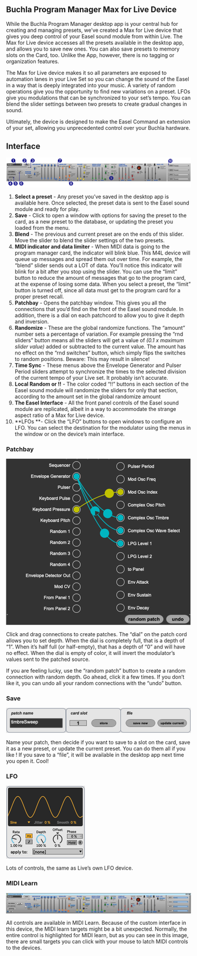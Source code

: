 ## Buchla Program Manager Max for Live Device

While the Buchla Program Manager desktop app is your central hub for creating and managing presets, we’ve created a Max for Live device that gives you deep control of your Easel sound module from within Live. The Max for Live device accesses all the presets available in the desktop app, and allows you to save new ones. You can also save presets to memory slots on the Card, too. Unlike the App, however, there is no tagging or organization features.

The Max for Live device makes it so all parameters are exposed to automation lanes in your Live Set so you can change the sound of the Easel in a way that is deeply integrated into your music. A variety of random operations give you the opportunity to find new variations on a preset. LFOs give you modulations that can be synchronized to your set’s tempo. You can blend the slider settings between two presets to create gradual changes in sound.

Ultimately, the device is designed to make the Easel Command an extension of your set, allowing you unprecedented control over your Buchla hardware.

## Interface

!["Callouts for Buchla Program Manager Max for Live device"](production/callouts.png "Max for Live Interface")

1. **Select a preset** - Any preset you’ve saved in the desktop app is available here. Once selected, the preset data is sent to the Easel sound module and ready for play.
2. **Save** - Click to open a window with options for saving the preset to the card, as a new preset to the database, or updating the preset you loaded from the menu.
3. **Blend** - The previous and current preset are on the ends of this slider. Move the slider to blend the slider settings of the two presets.
4. **MIDI indicator and data limiter** - When MIDI data is going to the program manager card, the indicator will blink blue. This M4L device will queue up messages and spread them out over time. For example, the “blend” slider sends out a LOT of data. You’ll notice this indicator will blink for a bit after you stop using the slider. You can use the “limit” button to reduce the amount of messages that go to the program card, at the expense of losing some data. When you select a preset, the “limit” button is turned off, since all data must get to the program card for a proper preset recall.
5. **Patchbay** - Opens the patchbay window. This gives you all the connections that you’d find on the front of the Easel sound module. In addition, there is a dial on each patchcord to allow you to give it depth and inversion.
6. **Randomize** - These are the global randomize functions. The “amount” number sets a percentage of variation. For example pressing the “rnd sliders” button means all the sliders will get a value of _(0.1 x maximum slider value)_ added or subtracted to the current value. The amount has no effect on the “rnd switches” button, which simply flips the switches to random positions. Beware: This may result in silence!
7. **Time Sync** - These menus above the Envelope Generator and Pulser Period sliders attempt to synchronize the times to the selected division of the current tempo of your Live set. It probably isn’t accurate.
8. **Local Random or !!** - The color coded “!!” buttons in each section of the Easel sound module will randomize the sliders for only that section, according to the amount set in the global randomize amount
9. **The Easel Interface** - All the front panel controls of the Easel sound module are replicated, albeit in a way to accommodate the strange aspect ratio of a Max for Live device.
10. **LFOs **- Click the “LFO” buttons to open windows to configure an LFO. You can select the destination for the modulator using the menus in the window or on the device’s main interface.

### Patchbay

!["Patchbay panel image"](production/patchbay_screen.png "patchbay panel")

Click and drag connections to create patches. The “dial” on the patch cord allows you to set depth. When the dial is completely full, that is a depth of “1”. When it’s half full (or half-empty), that has a depth of “0” and will have no effect. When the dial is empty of color, it will invert the modulator’s values sent to the patched source.

If you are feeling lucky, use the “random patch” button to create a random connection with random depth. Go ahead, click it a few times. If you don’t like it, you can undo all your random connections with the “undo” button.


### Save

!["Save functions image"](production/save_screen.png "Save panel")

Name your patch, then decide if you want to save to a slot on the card, save it as a new preset, or update the current preset. You can do them all if you like	! If you save to a “file”, it will be available in the desktop app next time you open it. Cool!

### LFO

!["LFO panel image"](production/lfo_screen.png "LFO panel")

Lots of controls, the same as Live’s own LFO device.

### MIDI Learn

!["MIDI Learn mode image"](production/midilearn.png "MIDI Learn")

All controls are available in MIDI Learn. Because of the custom interface in this device, the MIDI learn targets might be a bit unexpected. Normally, the entire control is highlighted for MIDI learn, but as you can see in this image, there are small targets you can click with your mouse to latch MIDI controls to the devices.
